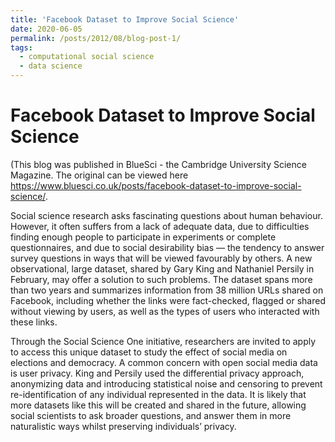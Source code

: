 ```yaml
---
title: 'Facebook Dataset to Improve Social Science'
date: 2020-06-05
permalink: /posts/2012/08/blog-post-1/
tags:
  - computational social science
  - data science
---
```



Facebook Dataset to Improve Social Science
======

(This blog was published in BlueSci - the Cambridge University Science Magazine. The original can be viewed here 
https://www.bluesci.co.uk/posts/facebook-dataset-to-improve-social-science/. 

Social science research asks fascinating questions about human behaviour. However, it often suffers from a lack of adequate data, due to difficulties finding enough people to participate in experiments or complete questionnaires, and due to social desirability bias — the tendency to answer survey questions in ways that will be viewed favourably by others. A new observational, large dataset, shared by Gary King and Nathaniel Persily in February, may offer a solution to such problems. The dataset spans more than two years and summarizes information from 38 million URLs shared on Facebook, including whether the links were fact-checked, flagged or shared without viewing by users, as well as the types of users who interacted with these links.

Through the Social Science One initiative, researchers are invited to apply to access this unique dataset to study the effect of social media on elections and democracy. A common concern with open social media data is user privacy. King and Persily used the differential privacy approach, anonymizing data and introducing statistical noise and censoring to prevent re-identification of any individual represented in the data. It is likely that more datasets like this will be created and shared in the future, allowing social scientists to ask broader questions, and answer them in more naturalistic ways whilst preserving individuals’ privacy.
